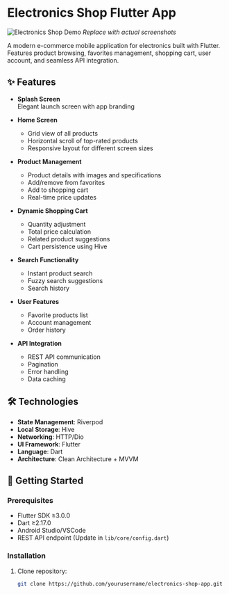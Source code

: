 # Electronics Shop Flutter App

![Electronics Shop Demo](screenshots/app_demo.gif) *Replace with actual screenshots*

A modern e-commerce mobile application for electronics built with Flutter. Features product browsing, favorites management, shopping cart, user account, and seamless API integration.

## ✨ Features

- **Splash Screen**  
  Elegant launch screen with app branding

- **Home Screen**  
  - Grid view of all products  
  - Horizontal scroll of top-rated products  
  - Responsive layout for different screen sizes

- **Product Management**  
  - Product details with images and specifications  
  - Add/remove from favorites  
  - Add to shopping cart  
  - Real-time price updates

- **Dynamic Shopping Cart**  
  - Quantity adjustment  
  - Total price calculation  
  - Related product suggestions  
  - Cart persistence using Hive

- **Search Functionality**  
  - Instant product search  
  - Fuzzy search suggestions  
  - Search history

- **User Features**  
  - Favorite products list  
  - Account management  
  - Order history

- **API Integration**  
  - REST API communication  
  - Pagination  
  - Error handling  
  - Data caching

## 🛠 Technologies

- **State Management**: Riverpod
- **Local Storage**: Hive
- **Networking**: HTTP/Dio
- **UI Framework**: Flutter
- **Language**: Dart
- **Architecture**: Clean Architecture + MVVM

## 🚀 Getting Started

### Prerequisites
- Flutter SDK ≥3.0.0
- Dart ≥2.17.0
- Android Studio/VSCode
- REST API endpoint (Update in `lib/core/config.dart`)

### Installation
1. Clone repository:
   ```bash
   git clone https://github.com/yourusername/electronics-shop-app.git
